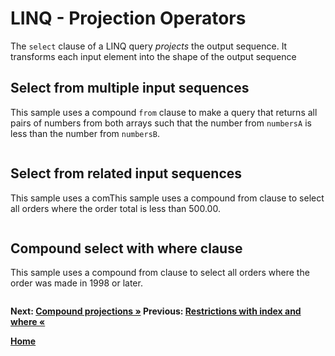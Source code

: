 # LINQ - Projection Operators

The `select` clause of a LINQ query *projects* the output sequence. It transforms each input element into the shape of the output sequence

## Select from multiple input sequences

This sample uses a compound `from` clause to make a query that returns all pairs of numbers from both arrays such that the number from `numbersA` is less than the number from `numbersB`.

``` cs --region select-many-syntax --source-file ../src/Projections.cs --project ../src/Try101LinqSamples.csproj
```

## Select from related input sequences

This sample uses a comThis sample uses a compound from clause to select all orders where the order total is less than 500.00.

``` cs --region select-many-drilldown --source-file ../src/Projections.cs --project ../src/Try101LinqSamples.csproj
```

## Compound select with where clause

This sample uses a compound from clause to select all orders where the order was made in 1998 or later.

``` cs --region select-many-filter --source-file ../src/Projections.cs --project ../src/Try101LinqSamples.csproj
```

**Next: [Compound projections  &raquo;](./projections-5.md) Previous: [Restrictions with index and where &laquo;](./projections-3.md)**

**[Home](../README.md)**


